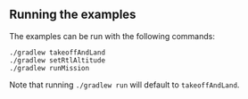 ## Running the examples

The examples can be run with the following commands:

```shell
./gradlew takeoffAndLand
./gradlew setRtlAltitude
./gradlew runMission
```

Note that running `./gradlew run` will default to `takeoffAndLand`.
